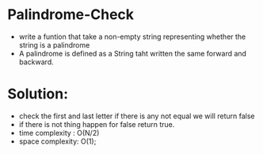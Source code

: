 # Palindrome-Check
- write a funtion that take a non-empty string representing whether the string is a palindrome
- A palindrome is defined as a String  taht written the same forward and backward.
# Solution:
- check the first and last letter if there is any not equal we will return false 
- if there is not thing happen for false return true.
- time complexity : O(N/2) 
- space complexity: O(1);
